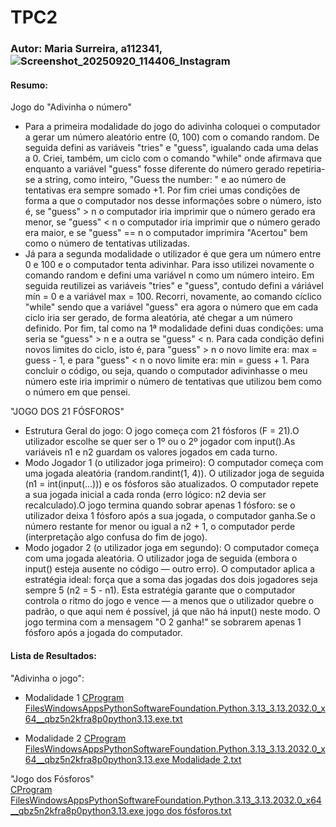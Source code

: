 # TPC2
### Autor: Maria Surreira, a112341,![Screenshot_20250920_114406_Instagram](https://github.com/user-attachments/assets/151788e3-218c-4c92-a633-dc62cbfab866)

#### Resumo:
Jogo do "Adivinha o número"

- Para a primeira modalidade do jogo do adivinha coloquei o computador a gerar um número aleatório entre (0, 100) com o comando random. De seguida defini as variáveis "tries" e "guess", igualando cada uma delas a 0. Criei, também, um ciclo com o comando "while" onde afirmava que enquanto a variável "guess" fosse diferente do número gerado repetiria-se a string, como inteiro, "Guess the number: " e ao número de tentativas era sempre somado +1. Por fim criei umas condições de forma a que o computador nos desse informações sobre o número, isto é, se "guess" > n o computador iria imprimir que o número gerado era menor, se "guess" < n o computador iria imprimir que o número gerado era maior, e se "guess" == n o computador imprimira "Acertou" bem como o número de tentativas utilizadas.
- Já para a segunda modalidade o utilizador é que gera um número entre 0 e 100 e o computador tenta adivinhar. Para isso utilizei novamente o comando random e defini uma variável n como um número inteiro. Em seguida reutilizei as variáveis "tries" e "guess", contudo defini a váriável mín = 0 e a variável max = 100. Recorri, novamente, ao comando cíclico "while" sendo que a variável "guess" era agora o número que em cada ciclo iria ser gerado, de forma aleatória, até chegar a um número definido. Por fim, tal como na 1ª modalidade defini duas condições: uma seria se "guess" > n e a outra se "guess" < n. Para cada condição defini novos limites do ciclo, isto é, para "guess" > n o novo limite era: max = guess - 1, e para "guess" < n o novo limite era: min = guess + 1. Para concluir o código, ou seja, quando o computador adivinhasse o meu número este iria imprimir o número de tentativas que utilizou bem como o número em que pensei.

"JOGO DOS 21 FÓSFOROS"

- Estrutura Geral do jogo: O jogo começa com 21 fósforos (F = 21).O utilizador escolhe se quer ser o 1º ou o 2º jogador com input().As variáveis n1 e n2 guardam os valores jogados em cada turno.
- Modo Jogador 1 (o utilizador joga primeiro): O computador começa com uma jogada aleatória (random.randint(1, 4)). O utilizador joga de seguida (n1 = int(input(...))) e os fósforos são atualizados. O computador repete a sua jogada inicial a cada ronda (erro lógico: n2 devia ser recalculado).O jogo termina quando sobrar apenas 1 fósforo: se o utilizador deixa 1 fósforo após a sua jogada, o computador ganha.Se o número restante for menor ou igual a n2 + 1, o computador perde (interpretação algo confusa do fim de jogo).
- Modo jogador 2 (o utilizador joga em segundo): O computador começa com uma jogada aleatória. O utilizador joga de seguida (embora o input() esteja ausente no código — outro erro). O computador aplica a estratégia ideal: força que a soma das jogadas dos dois jogadores seja sempre 5 (n2 = 5 - n1). Esta estratégia garante que o computador controla o ritmo do jogo e vence — a menos que o utilizador quebre o padrão, o que aqui nem é possível, já que não há input() neste modo. O jogo termina com a mensagem "O 2 ganha!" se sobrarem apenas 1 fósforo após a jogada do computador.




#### Lista de Resultados:
"Adivinha o jogo":
- Modalidade 1 [CProgram FilesWindowsAppsPythonSoftwareFoundation.Python.3.13_3.13.2032.0_x64__qbz5n2kfra8p0python3.13.exe.txt](https://github.com/user-attachments/files/22581923/CProgram.FilesWindowsAppsPythonSoftwareFoundation.Python.3.13_3.13.2032.0_x64__qbz5n2kfra8p0python3.13.exe.txt)

- Modalidade 2 [CProgram FilesWindowsAppsPythonSoftwareFoundation.Python.3.13_3.13.2032.0_x64__qbz5n2kfra8p0python3.13.exe Modalidade 2.txt](https://github.com/user-attachments/files/22581935/CProgram.FilesWindowsAppsPythonSoftwareFoundation.Python.3.13_3.13.2032.0_x64__qbz5n2kfra8p0python3.13.exe.Modalidade.2.txt)

"Jogo dos Fósforos"  
[CProgram FilesWindowsAppsPythonSoftwareFoundation.Python.3.13_3.13.2032.0_x64__qbz5n2kfra8p0python3.13.exe jogo dos fósforos.txt](https://github.com/user-attachments/files/22583513/CProgram.FilesWindowsAppsPythonSoftwareFoundation.Python.3.13_3.13.2032.0_x64__qbz5n2kfra8p0python3.13.exe.jogo.dos.fosforos.txt)



